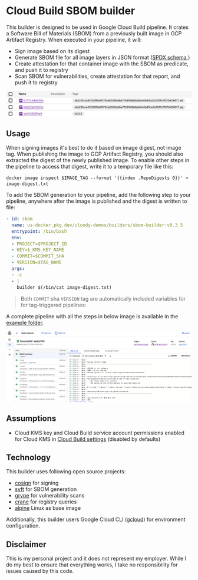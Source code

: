 # Cloud Build SBOM builder

This builder is designed to be used in Google Cloud Build pipeline. It crates a Software Bill of Materials (SBOM) from a previously built image in GCP Artifact Registry. When executed in your pipeline, it will:

* Sign image based on its digest
* Generate SBOM file for all image layers in JSON format ([SPDX schema ](https://github.com/spdx/spdx-spec/blob/v2.2/schemas/spdx-schema.json))
* Create attestation for that container image with the SBOM as predicate, and push it to registry 
* Scan SBOM for vulnerabilities, create attestation for that report, and push it to registry 

![](images/reg.png)

## Usage

When signing images it's best to do it based on image digest, not image tag. When publishing the image to GCP Artifact Registry, you should also extracted the digest of the newly published image. To enable other steps in the pipeline to access that digest, write it to a temporary file like this:

```shell
docker image inspect $IMAGE_TAG --format '{{index .RepoDigests 0}}' > image-digest.txt
```

To add the SBOM generation to your pipeline, add the following step to your pipeline, anywhere after the image is published and the digest is written to file:

```yaml
- id: sbom
  name: us-docker.pkg.dev/cloudy-demos/builders/sbom-builder:v0.3.5
  entrypoint: /bin/bash
  env:
  - PROJECT=$PROJECT_ID
  - KEY=$_KMS_KEY_NAME
  - COMMIT=$COMMIT_SHA
  - VERSION=$TAG_NAME
  args:
  - -c
  - |
    builder $(/bin/cat image-digest.txt)
```

> Both `COMMIT` sha `VERSION` tag are automatically included variables for for tag-triggered pipelines: 

A complete pipeline with all the steps in below image is available in the [example folder](example/cloudbuild.yaml).

![](images/build.png)

## Assumptions 
 
* Cloud KMS key and Cloud Build service account permissions enabled for Cloud KMS in [Cloud Build settings](https://console.cloud.google.com/cloud-build/settings/service-account) (disabled by defaults)

## Technology 

This builder uses following open source projects:

* [cosign](https://github.com/sigstore/cosign) for signing
* [syft](https://github.com/anchore/syft) for SBOM generation 
* [grype](https://github.com/anchore/grype) for vulnerability scans 
* [crane](https://github.com/michaelsauter/crane) for registry queries 
* [alpine](https://github.com/alpinelinux) Linux as base image

Additionally, this builder users Google Cloud CLI ([gcloud](https://cloud.google.com/sdk/gcloud)) for environment configuration.

## Disclaimer

This is my personal project and it does not represent my employer. While I do my best to ensure that everything works, I take no responsibility for issues caused by this code.